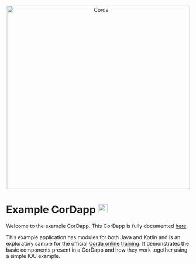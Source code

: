<p align="center">
  <img src="https://www.corda.net/wp-content/uploads/2016/11/fg005_corda_b.png" alt="Corda" width="500">
</p>

# Example CorDapp [<img src="../../webIDE.png" height=25 />](https://ide.corda.net/?folder=/home/coder/samples-java/Basic/cordapp-example)

Welcome to the example CorDapp. This CorDapp is fully documented [here](http://docs.corda.net/tutorial-cordapp.html).

This example application has modules for both Java and Kotlin and is an exploratory sample for the official [Corda online training](https://training.corda.net). It demonstrates the basic components present in a CorDapp and how they work together using a simple IOU example.